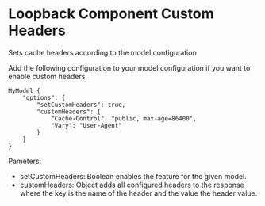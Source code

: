 # Loopback Component Custom Headers

Sets cache headers according to the model configuration

Add the following configuration to your model configuration if you want to enable
custom headers.

```
MyModel {
    "options": {
        "setCustomHeaders": true,
        "customHeaders": {
            "Cache-Control": "public, max-age=86400",
            "Vary": "User-Agent"
        }
    }
}
```
Pameters:

* setCustomHeaders: Boolean enables the feature for the given model.
* customHeaders: Object adds all configured headers to the response where the key is the name of the header and the value the header value.
